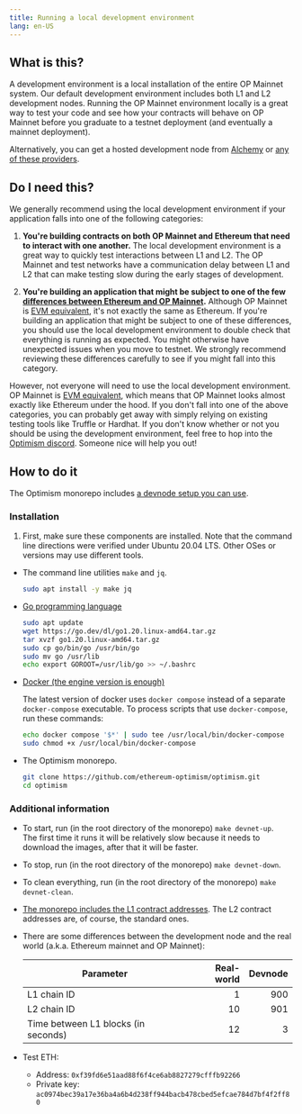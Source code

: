 ```yaml
---
title: Running a local development environment
lang: en-US
---
```


## What is this?

A development environment is a local installation of the entire OP Mainnet system.
Our default development environment includes both L1 and L2 development nodes.
Running the OP Mainnet environment locally is a great way to test your code and see how your contracts will behave on OP Mainnet before you graduate to a testnet deployment (and eventually a mainnet deployment).

Alternatively, you can get a hosted development node from [Alchemy](https://www.alchemy.com/optimism) or [any of these providers](../../useful-tools/providers.md).


## Do I need this?

We generally recommend using the local development environment if your application falls into one of the following categories:

1. **You're building contracts on both OP Mainnet and Ethereum that need to interact with one another.** The local development environment is a great way to quickly test interactions between L1 and L2. The OP Mainnet and test networks have a communication delay between L1 and L2 that can make testing slow during the early stages of development.

2. **You're building an application that might be subject to one of the few [differences between Ethereum and OP Mainnet](./differences.md).** Although OP Mainnet is [EVM equivalent](https://medium.com/ethereum-optimism/introducing-evm-equivalence-5c2021deb306), it's not exactly the same as Ethereum. If you're building an application that might be subject to one of these differences, you should use the local development environment to double check that everything is running as expected. You might otherwise have unexpected issues when you move to testnet. We strongly recommend reviewing these differences carefully to see if you might fall into this category.

However, not everyone will need to use the local development environment.
OP Mainnet is [EVM equivalent](https://medium.com/ethereum-optimism/introducing-evm-equivalence-5c2021deb306), which means that OP Mainnet looks almost exactly like Ethereum under the hood.
If you don't fall into one of the above categories, you can probably get away with simply relying on existing testing tools like Truffle or Hardhat.
If you don't know whether or not you should be using the development environment, feel free to hop into the [Optimism discord](https://discord-gateway.optimism.io).
Someone nice will help you out!


## How to do it

The Optimism monorepo includes [a devnode setup you can use](https://github.com/ethereum-optimism/optimism/blob/develop/specs/meta/devnet.md).

### Installation 

1. First, make sure these components are installed.
Note that the command line directions were verified under Ubuntu 20.04 LTS.
Other OSes or versions may use different tools.

- The command line utilities `make` and `jq`.

  ```sh
  sudo apt install -y make jq
  ```

- [Go programming language](https://go.dev/)  

  ```sh
  sudo apt update
  wget https://go.dev/dl/go1.20.linux-amd64.tar.gz
  tar xvzf go1.20.linux-amd64.tar.gz
  sudo cp go/bin/go /usr/bin/go
  sudo mv go /usr/lib
  echo export GOROOT=/usr/lib/go >> ~/.bashrc
  ```

- [Docker (the engine version is enough)](https://docs.docker.com/engine/install/#server)

  The latest version of docker uses `docker compose` instead of a separate `docker-compose` executable.
  To process scripts that use `docker-compose`, run these commands:

  ```sh  
  echo docker compose '$*' | sudo tee /usr/local/bin/docker-compose
  sudo chmod +x /usr/local/bin/docker-compose 
  ```

- The Optimism monorepo.

  ```sh
  git clone https://github.com/ethereum-optimism/optimism.git
  cd optimism
  ```


### Additional information

- To start, run (in the root directory of the monorepo) `make devnet-up`.  
  The first time it runs it will be relatively slow because it needs to download the images, after that it will be faster.

- To stop, run (in the root directory of the monorepo) `make devnet-down`.

- To clean everything, run (in the root directory of the monorepo) `make devnet-clean`.

- [The monorepo includes the L1 contract addresses](https://github.com/ethereum-optimism/optimism/blob/develop/packages/contracts-bedrock/deploy-config/devnetL1.json).
  The L2 contract addresses are, of course, the standard ones.

- There are some differences between the development node and the real world (a.k.a. Ethereum mainnet and OP Mainnet):

  | Parameter | Real-world | Devnode |
  | - | -: | -: |
  | L1 chain ID |  1 | 900 
  | L2 chain ID | 10 | 901
  | Time between L1 blocks (in seconds) | 12 | 3

- Test ETH:
  
  - Address: `0xf39fd6e51aad88f6f4ce6ab8827279cfffb92266`
  - Private key: `ac0974bec39a17e36ba4a6b4d238ff944bacb478cbed5efcae784d7bf4f2ff80`